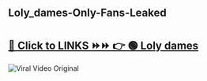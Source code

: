 
 ## Loly_dames-Only-Fans-Leaked

# <h2><a href="https://clipsfans.com/Loly_dames&ref=git">🔗 Click to LINKS ⏩⏩ 👉 🟢 Loly dames </a></h2>

<a href="https://clipsfans.com/Loly_dames&ref=git" rel="nofollow" data-target="animated-image.originalLink"><img src="https://i.ibb.co.com/xMMVF88/686577567.gif" alt="Viral Video Original" style="max-width: 100%; display: inline-block;" data-target="animated-image.originalImage"></a>
